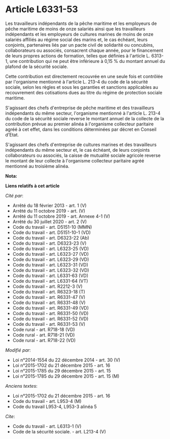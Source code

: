# Article L6331-53

Les travailleurs indépendants de la pêche maritime et les employeurs de pêche maritime de moins de onze salariés ainsi que
les travailleurs indépendants et les employeurs de cultures marines de moins de onze salariés affiliés au régime social des
marins et, le cas échéant, leurs conjoints, partenaires liés par un pacte civil de solidarité ou concubins, collaborateurs ou
associés, consacrent chaque année, pour le financement de leurs propres actions de formation, telles que définies à l'article
L. 6313-1, une contribution qui ne peut être inférieure à 0,15 % du montant annuel du plafond de la sécurité sociale. 

Cette contribution est directement recouvrée en une seule fois et contrôlée par l'organisme mentionné à l'article L. 213-4 du
code de la sécurité sociale, selon les règles et sous les garanties et sanctions applicables au recouvrement des cotisations
dues au titre du régime de protection sociale maritime. 

S'agissant des chefs d'entreprise de pêche maritime et des travailleurs indépendants du même secteur, l'organisme mentionné à
l'article L. 213-4 du code de la sécurité sociale reverse le montant annuel de la collecte de la contribution prévue au
premier alinéa à l'organisme collecteur paritaire agréé à cet effet, dans les conditions déterminées par décret en Conseil
d'Etat. 

S'agissant des chefs d'entreprise de cultures marines et des travailleurs indépendants du même secteur et, le cas échéant, de
leurs conjoints collaborateurs ou associés, la caisse de mutualité sociale agricole reverse le montant de leur collecte à
l'organisme collecteur paritaire agréé mentionné au troisième alinéa.

**Nota:**



**Liens relatifs à cet article**

_Cité par_:

  - Arrêté du 18 février 2013 - art. 1 (V)
  - Arrêté du 11 octobre 2019 - art. (V)
  - Arrêté du 11 octobre 2019 - art. Annexe 4-1 (V)
  - Arrêté du 30 juillet 2020 - art. 2 (V)
  - Code du travail - art. D5151-10 (MMN)
  - Code du travail - art. D5151-10-1 (VD)
  - Code du travail - art. D6323-22 (Ab)
  - Code du travail - art. D6323-23 (V)
  - Code du travail - art. L6323-25 (VD)
  - Code du travail - art. L6323-27 (VD)
  - Code du travail - art. L6323-29 (VD)
  - Code du travail - art. L6323-31 (VD)
  - Code du travail - art. L6323-32 (VD)
  - Code du travail - art. L6331-63 (VD)
  - Code du travail - art. L6331-64 (VT)
  - Code du travail - art. R2212-3 (V)
  - Code du travail - art. R6323-18 (T)
  - Code du travail - art. R6331-47 (V)
  - Code du travail - art. R6331-48 (V)
  - Code du travail - art. R6331-49 (VD)
  - Code du travail - art. R6331-50 (VD)
  - Code du travail - art. R6331-52 (VD)
  - Code du travail - art. R6331-53 (V)
  - Code rural - art. R718-18 (VD)
  - Code rural - art. R718-21 (VD)
  - Code rural - art. R718-22 (VD)

_Modifié par_:

  - Loi n°2014-1554 du 22 décembre 2014 - art. 30 (V)
  - Loi n°2015-1702 du 21 décembre 2015 - art. 16
  - Loi n°2015-1785 du 29 décembre 2015 - art. 15
  - Loi n°2015-1785 du 29 décembre 2015 - art. 15 (M)

_Anciens textes_:

  - Loi n°2015-1702 du 21 décembre 2015 - art. 16
  - Code du travail - art. L953-4 (M)
  - Code du travail L953-4, L953-3 alinéa 5

_Cite_:

  - Code du travail - art. L6313-1 (V)
  - Code de la sécurité sociale. - art. L213-4 (V)
